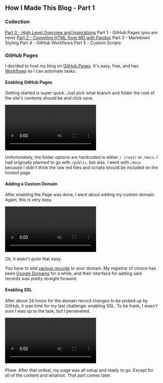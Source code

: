 ## How I Made This Blog - Part 1

### Collection

[Part 0 - High Level Overview and Inspirations](/posts/how-i-made-this-blog)
Part 1 - GitHub Pages (you are here)
[Part 2 - Compiling HTML from MD with Pandoc](/posts/how-i-made-this-blog-2)
Part 3 - Markdown Styling
Part 4 - GitHub Workflows
Part 5 - Custom Scripts

### GitHub Pages

I decided to host my blog on [GitHub Pages](https://pages.github.com/). It's easy, free, and has [Workflows](https://docs.github.com/en/actions/using-workflows) so I can automate tasks.

#### Enabling GitHub Pages

Getting started is super quick. Just pick what branch and folder the root of the site's contents should be and click save.

<video controls src="/media/how-to-enable-github-pages.webm"></video>

Unfortunately, the folder options are hardcoded to either `/ (root)` or `/docs`. I had originally planned to go with `/public`, but alas. I went with `/docs` because I didn't think the raw md files and scripts should be included on the hosted page.

#### Adding a Custom Domain

After enabling the Page was done, I went about adding my custom domain. Again, this is very easy.

<video controls src="/media/github-pages-custom-domain.webm"></video>

Ok, it wasn't _quite_ that easy.

You have to add [various records](https://docs.github.com/en/pages/configuring-a-custom-domain-for-your-github-pages-site/managing-a-custom-domain-for-your-github-pages-site) to your domain. My registrar of choice has been [Google Domains](https://domains.google/) for a while, and their interface for adding said records was pretty straight forward.

#### Enabling SSL

After about 24 hours for the domain record changes to be picked up by GitHub, it was time for my last challenge: enabling SSL. To be frank, I wasn't sure I was up to the task, but I persevered.

<video controls src="/media/github-pages-ssl.webm"></video>

Phew. After that ordeal, my page was all setup and ready to go. Except for all of the content and whatnot. That part comes later.
